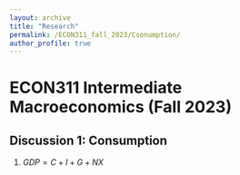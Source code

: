 ```yaml
---
layout: archive
title: "Research"
permalink: /ECON311_fall_2023/Csonumption/
author_profile: true
---
```



# ECON311 Intermediate Macroeconomics (Fall 2023)
## Discussion 1: Consumption

1. $GDP = C+I+G+NX$